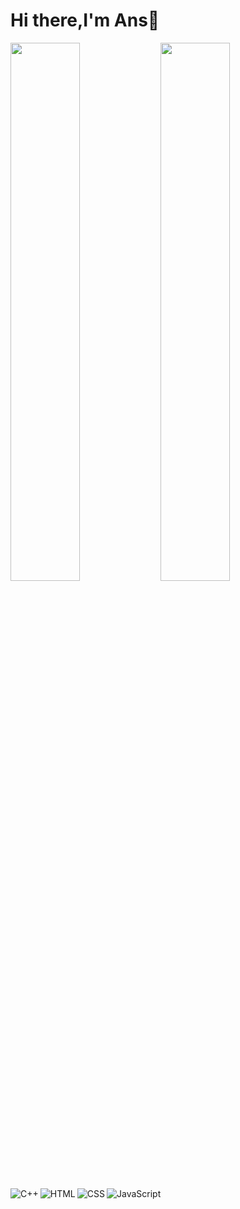 # Hi there,I'm Ans👋
<img align="left" width="47%" src="https://github-readme-stats.vercel.app/api?username=anstariq&show_icons=true&theme=radical"/>
<img  align="left" width="47%" src="https://github-readme-stats.vercel.app/api/top-langs/?username=anuraghazra&layout=compact"/>
<img align="left" alt="C++" src="https://img.shields.io/badge/c++-%2300599C.svg?style=for-the-badge&logo=c%2B%2B&logoColor=white"/>
<img align="left" alt="HTML" src="https://img.shields.io/badge/html5-%23E34F26.svg?style=for-the-badge&logo=html5&logoColor=white"/>
<img align="left" alt="CSS" src="https://img.shields.io/badge/css3-%231572B6.svg?style=for-the-badge&logo=css3&logoColor=white"/>
<img align="left" alt="JavaScript" src="https://img.shields.io/badge/javascript-%23323330.svg?style=for-the-badge&logo=javascript&logoColor=%23F7DF1E"/>
